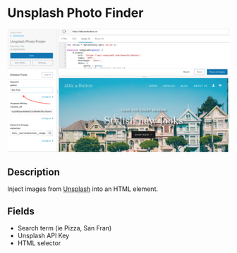 # Unsplash Photo Finder

![Screenshot](screenshot.png)

## Description

Inject images from [Unsplash](https://unsplash.com/) into an HTML element.

## Fields

* Search term (ie Pizza, San Fran)
* Unsplash API Key
* HTML selector

